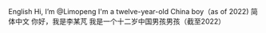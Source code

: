 English
Hi, I’m @Limopeng
I'm a twelve-year-old China boy（as of 2022)
简体中文
你好，我是李某芃
我是一个十二岁中国男孩男孩（截至2022）
<!---
Limopeng/Limopeng is a ✨ special ✨ repository because its `README.md` (this file) appears on your GitHub profile.
You can click the Preview link to take a look at your changes.
--->
